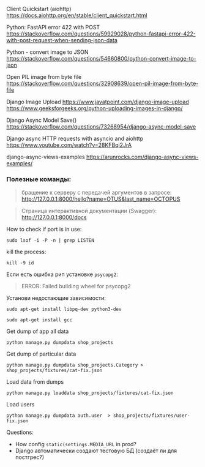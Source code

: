 Client Quickstart (aiohttp)
https://docs.aiohttp.org/en/stable/client_quickstart.html

Python: FastAPI error 422 with POST
https://stackoverflow.com/questions/59929028/python-fastapi-error-422-with-post-request-when-sending-json-data

Python - convert image to JSON
https://stackoverflow.com/questions/54660800/python-convert-image-to-json

Open PIL image from byte file
https://stackoverflow.com/questions/32908639/open-pil-image-from-byte-file

Django Image Upload
https://www.javatpoint.com/django-image-upload
https://www.geeksforgeeks.org/python-uploading-images-in-django/

Django Async Model Save()
https://stackoverflow.com/questions/73268954/django-async-model-save

Django async HTTP requests with asyncio and aiohttp
https://www.youtube.com/watch?v=28KFBqi2JrA

django-async-views-examples
https://arunrocks.com/django-async-views-examples/


### Полезные команды:

> бращение к серверу с передачей аргументов в запросе:
http://127.0.0.1:8000/hello?name=OTUS&last_name=OCTOPUS
 
> Страница интерактивной документации (Swagger): 
http://127.0.0.1:8000/docs

How to check if port is in use:
```shell
sudo lsof -i -P -n | grep LISTEN
```

kill the process:
```shell
kill -9 id
```

Если есть ошибка рип установке `psycopg2`:
>ERROR: Failed building wheel for psycopg2

Установи недостающие зависимости:
```shell
sudo apt-get install libpq-dev python3-dev
```
```shell
sudo apt-get install gcc
```

Get dump of app all data
```shell
python manage.py dumpdata shop_projects
```

Get dump of particular data
```shell
python manage.py dumpdata shop_projects.Category > shop_projects/fixtures/cat-fix.json
```

Load data from dumps
```shell
python manage.py loaddata shop_projects/fixtures/cat-fix.json
```
Load users
```shell
python manage.py dumpdata auth.user  > shop_projects/fixtures/user-fix.json
```

Questions:
- How config `static(settings.MEDIA_URL` in prod?
- Django автоматически создают тестовую БД (создаёт ли для постгрес?)